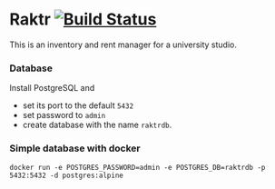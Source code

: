 # Raktr [![Build Status](https://api.travis-ci.org/mboldi/Raktr.svg?branch=master)](https://travis-ci.org/mboldi/Raktr)

This is an inventory and rent manager for a university studio.

### Database

Install PostgreSQL and
* set its port to the default `5432`
* set password to `admin`
* create database with the name `raktrdb`.

### Simple database with docker

```
docker run -e POSTGRES_PASSWORD=admin -e POSTGRES_DB=raktrdb -p 5432:5432 -d postgres:alpine
```